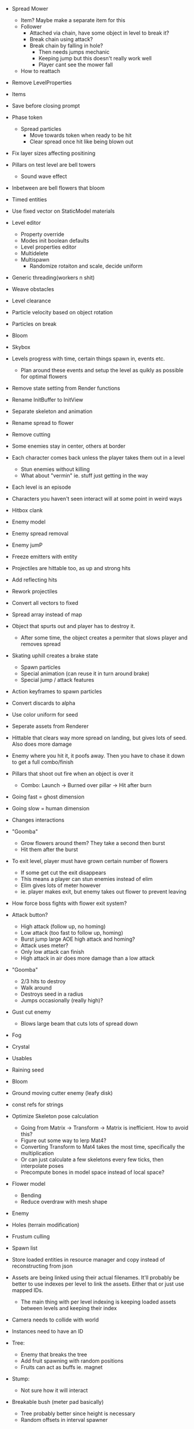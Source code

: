 - Spread Mower
    - Item? Maybe make a separate item for this
    - Follower
        - Attached via chain, have some object in level to break it?
        - Break chain using attack?
        - Break chain by falling in hole?
            - Then needs jumps mechanic
            - Keeping jump but this doesn't really work well
            - Player cant see the mower fall
    - How to reattach
    
- Remove LevelProperties
- Items
- Save before closing prompt

- Phase token
    - Spread particles
        - Move towards token when ready to be hit
        - Clear spread once hit like being blown out

- Fix layer sizes affecting positining

- Pillars on test level are bell towers 
    - Sound wave effect
- Inbetween are bell flowers that bloom

- Timed entities

- Use fixed vector on StaticModel materials

- Level editor
    - Property override
    - Modes init boolean defaults
    - Level properties editor
    - Multidelete
    - Multispawn
        - Randomize rotaiton and scale, decide uniform

- Generic threading(workers n shit)

- Weave obstacles
- Level clearance
- Particle velocity based on object rotation
- Particles on break
- Bloom
- Skybox

- Levels progress with time, certain things spawn in, events etc.
    - Plan around these events and setup the level as quikly as possible for optimal flowers

- Remove state setting from Render functions

- Rename InitBuffer to InitView

- Separate skeleton and animation

- Rename spread to flower

- Remove cutting

- Some enemies stay in center, others at border

- Each character comes back unless the player takes them
  out in a level
    - Stun enemies without killing
    - What about "vermin" ie. stuff just getting in the way

- Each level is an episode
- Characters you haven't seen interact will at some point in
  weird ways

- Hitbox clank
- Enemy model
- Enemy spread removal
- Enemy jumP
- Freeze emitters with entity

- Projectiles are hittable too, as up and strong hits
- Add reflecting hits
- Rework projectiles

- Convert all vectors to fixed
- Spread array instead of map

- Object that spurts out and player has to destroy it.
    - After some time, the object creates a permiter that slows player and removes spread

- Skating uphill creates a brake state
    - Spawn particles
    - Special animation (can reuse it in turn around brake)
    - Special jump / attack features

- Action keyframes to spawn particles

- Convert discards to alpha

- Use color uniform for seed

- Seperate assets from Renderer

- Hittable that clears way more spread on landing, but gives
  lots of seed. Also does more damage

- Enemy where you hit it, it poofs away. Then you have to chase it
  down to get a full combo/finish

- Pillars that shoot out fire when an object is over it
    - Combo: Launch -> Burned over pillar -> Hit after burn

- Going fast = ghost dimension
- Going slow = human dimension
- Changes interactions

- "Goomba"
    - Grow flowers around them? They take a second then burst
    - Hit them after the burst

- To exit level, player must have grown certain number of flowers
    - If some get cut the exit disappears
    - This means a player can stun enemies instead of elim
    - Elim gives lots of meter however
    - ie. player makes exit, but enemy takes out flower to prevent leaving

- How force boss fights with flower exit system?

- Attack button?
    - High attack (follow up, no homing)
    - Low attack (too fast to follow up, homing)
    - Burst jump large AOE high attack and homing?
    - Attack uses meter?
    - Only low attack can finish
    - High attack in air does more damage than a low attack

- "Goomba"
    - 2/3 hits to destroy
    - Walk around
    - Destroys seed in a radius
    - Jumps occasionally (really high)?

- Gust cut enemy
    - Blows large beam that cuts lots of spread down

- Fog
- Crystal
- Usables
- Raining seed
- Bloom
- Ground moving cutter enemy (leafy disk)

- const refs for strings

- Optimize Skeleton pose calculation
    - Going from Matrix -> Transform -> Matrix is inefficient. How to avoid this?    
    - Figure out some way to lerp Mat4?
    - Converting Transform to Mat4 takes the most time, specifically the multiplication
    - Or can just calculate a few skeletons every few ticks, then interpolate poses
    - Precompute bones in model space instead of local space?

- Flower model
    - Bending
    - Reduce overdraw with mesh shape

- Enemy
- Holes (terrain modification)

- Frustum culling

- Spawn list
- Store loaded entities in resource manager and copy instead of reconstructing
  from json

- Assets are being linked using their actual filenames. It'll probably be
    better to use indexes per level to link the assets. Either that or just use
    mapped IDs.
    - The main thing with per level indexing is keeping loaded assets between
      levels and keeping their index

- Camera needs to collide with world

- Instances need to have an ID

- Tree:
    - Enemy that breaks the tree
    - Add fruit spawning with random positions
    - Fruits can act as buffs ie. magnet

- Stump:
    - Not sure how it will interact

- Breakable bush (meter pad basically)
    - Tree probably better since height is necessary
    - Random offsets in interval spawner
